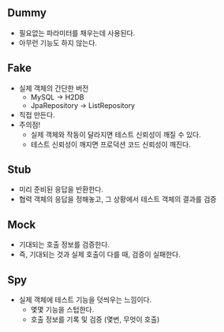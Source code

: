 ## Dummy

- 필요없는 파라미터를 채우는데 사용된다.
- 아무런 기능도 하지 않는다.

## Fake

- 실제 객체의 간단한 버전
    - MySQL → H2DB
    - JpaRepository → ListRepository
- 직접 만든다.
- 주의점!
    - 실제 객체와 작동이 달라지면 테스트 신뢰성이 깨질 수 있다.
    - 테스트 신뢰성이 깨지면 프로덕션 코드 신뢰성이 깨진다.

## Stub

- 미리 준비된 응답을 반환한다.
- 협력 객체의 응답을 정해놓고, 그 상황에서 테스트 객체의 결과를 검증

## Mock

- 기대되는 호출 정보를 검증한다.
- 즉, 기대되는 것과 실제 호출이 다를 때, 검증이 실패한다.

## Spy

- 실제 객체에 테스트 기능을 덧씌우는 느낌이다.
    - 몇몇 기능을 스텁한다.
    - 호출 정보를 기록 및 검증 (몇번, 무엇이 호출)